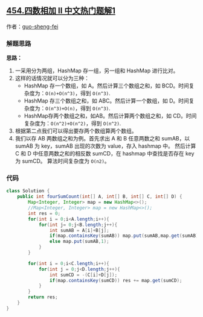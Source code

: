 ## [454.四数相加 II 中文热门题解1](https://leetcode.cn/problems/4sum-ii/solutions/100000/chao-ji-rong-yi-li-jie-de-fang-fa-si-shu-xiang-jia)

作者：[guo-sheng-fei](https://leetcode.cn/u/guo-sheng-fei)

### 解题思路
**思路：**
1. 一采用分为两组，HashMap 存一组，另一组和 HashMap 进行比对。
2. 这样的话情况就可以分为三种：
    - HashMap 存一个数组，如 A。然后计算三个数组之和，如 BCD。时间复杂度为：`O(n)+O(n^3)`，得到 `O(n^3)`.
    - HashMap 存三个数组之和，如 ABC。然后计算一个数组，如 D。时间复杂度为：`O(n^3)+O(n)`，得到 `O(n^3)`.
    - HashMap存两个数组之和，如AB。然后计算两个数组之和，如 CD。时间复杂度为：`O(n^2)+O(n^2)`，得到 `O(n^2)`.
3. 根据第二点我们可以得出要存两个数组算两个数组。
4. 我们以存 AB 两数组之和为例。首先求出 A 和 B 任意两数之和 sumAB，以 sumAB 为 key，sumAB 出现的次数为 value，存入 hashmap 中。
然后计算 C 和 D 中任意两数之和的相反数 sumCD，在 hashmap 中查找是否存在 key 为 sumCD。
算法时间复杂度为 `O(n2)`。

### 代码

```Java []
class Solution {
    public int fourSumCount(int[] A, int[] B, int[] C, int[] D) {
        Map<Integer, Integer> map = new HashMap<>();
        //Map<Integer, Integer> map = new HashMap<>();
        int res = 0;
        for(int i = 0;i<A.length;i++){
            for(int j= 0;j<B.length;j++){
                int sumAB = A[i]+B[j];
                if(map.containsKey(sumAB)) map.put(sumAB,map.get(sumAB)+1);
                else map.put(sumAB,1);
            }
        }

        for(int i = 0;i<C.length;i++){
            for(int j = 0;j<D.length;j++){
                int sumCD = -(C[i]+D[j]);
                if(map.containsKey(sumCD)) res += map.get(sumCD);
            }
        }
        return res;
    }
}
```